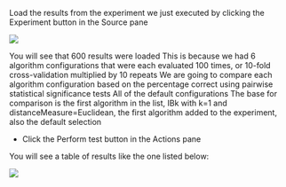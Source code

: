 Load the results from the experiment we just executed by clicking the Experiment button in
the Source pane

![](https://github.com/fenago/katacoda-scenarios/raw/master/machine-learning-mastery-weka/machine-learning-mastery-weka-chapter-21/steps/images/126.png)

You will see that 600 results were loaded This is because we had 6 algorithm configurations
that were each evaluated 100 times, or 10-fold cross-validation multiplied by 10 repeats We are
going to compare each algorithm configuration based on the percentage correct using pairwise
statistical significance tests All of the default configurations The base for comparison is the
first algorithm in the list, IBk with k=1 and distanceMeasure=Euclidean, the first algorithm
added to the experiment, also the default selection
- Click the Perform test button in the Actions pane

You will see a table of results like the one listed below:

![](https://github.com/fenago/katacoda-scenarios/raw/master/machine-learning-mastery-weka/machine-learning-mastery-weka-chapter-21/steps/images/21.1.png)
